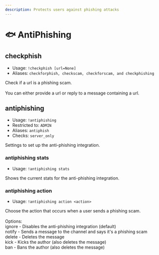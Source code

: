 ```yaml
---
description: Protects users against phishing attacks
---
```


# 🐟 AntiPhishing

## checkphish

* Usage: `!checkphish [url=None]`
* Aliases: `checkforphish, checkscam, checkforscam, and checkphishing`

Check if a url is a phishing scam.\
\
You can either provide a url or reply to a message containing a url.

## antiphishing

* Usage: `!antiphishing`
* Restricted to: `ADMIN`
* Aliases: `antiphish`
* Checks: `server_only`

Settings to set up the anti-phishing integration.

### antiphishing stats

* Usage: `!antiphishing stats`

Shows the current stats for the anti-phishing integration.

### antiphishing action

* Usage: `!antiphishing action <action>`

Choose the action that occurs when a user sends a phishing scam.\
\
Options:\
ignore - Disables the anti-phishing integration (default)\
notify - Sends a message to the channel and says it's a phishing scam\
delete - Deletes the message\
kick - Kicks the author (also deletes the message)\
ban - Bans the author (also deletes the message)
